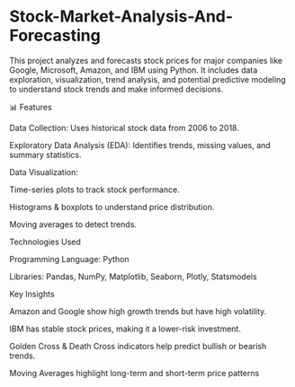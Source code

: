 # Stock-Market-Analysis-And-Forecasting
This project analyzes and forecasts stock prices for major companies like Google, Microsoft, Amazon, and IBM using Python. It includes data exploration, visualization, trend analysis, and potential predictive modeling to understand stock trends and make informed decisions.

📊 Features

Data Collection: Uses historical stock data from 2006 to 2018.

Exploratory Data Analysis (EDA): Identifies trends, missing values, and summary statistics.

Data Visualization:

Time-series plots to track stock performance.

Histograms & boxplots to understand price distribution.

Moving averages to detect trends.

Technologies Used

Programming Language: Python

Libraries: Pandas, NumPy, Matplotlib, Seaborn, Plotly, Statsmodels

 Key Insights

Amazon and Google show high growth trends but have high volatility.

IBM has stable stock prices, making it a lower-risk investment.

Golden Cross & Death Cross indicators help predict bullish or bearish trends.

Moving Averages highlight long-term and short-term price patterns
